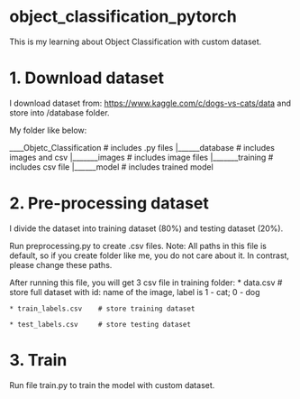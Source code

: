 # object_classification_pytorch

This is my learning about Object Classification with custom dataset.

# 1. Download dataset 
I download dataset from:  https://www.kaggle.com/c/dogs-vs-cats/data and store into /database folder.

My folder like below:

____Objetc_Classification                     # includes .py files
      |______database                         # includes images and csv
                |_______images                # includes image files
                |_______training              # includes csv file 
      |______model                            # includes trained model
 
# 2. Pre-processing dataset
I divide the dataset into training dataset (80%) and testing dataset (20%).

Run preprocessing.py to create .csv files. Note: All paths in this file is default, so if you
create folder like me, you do not care about it. In contrast, please change these paths.

After running this file, you will get 3 csv file in training folder:
    * data.csv            # store full dataset with id: name of the image, label is 1 - cat; 0 - dog
    
    * train_labels.csv    # store training dataset
    
    * test_labels.csv     # store testing dataset

# 3. Train
Run file train.py to train the model with custom dataset.
